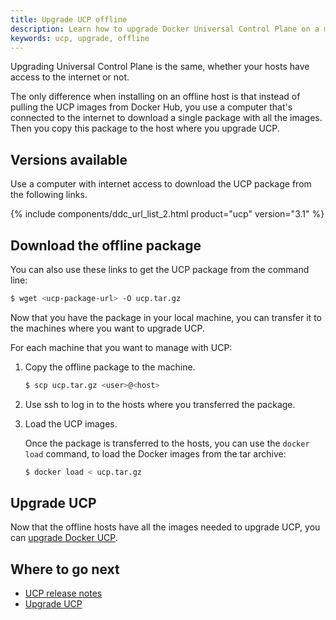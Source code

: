 ```yaml
---
title: Upgrade UCP offline
description: Learn how to upgrade Docker Universal Control Plane on a machine with no internet access.
keywords: ucp, upgrade, offline
---
```


Upgrading Universal Control Plane is the same, whether your hosts have access to
the internet or not.

The only difference when installing on an offline host is that instead of
pulling the UCP images from Docker Hub, you use a computer that's connected
to the internet to download a single package with all the images. Then you
copy this package to the host where you upgrade UCP.

## Versions available

Use a computer with internet access to download the UCP package from the
following links.

{% include components/ddc_url_list_2.html product="ucp" version="3.1" %}

## Download the offline package

You can also use these links to get the UCP package from the command
line:

```bash
$ wget <ucp-package-url> -O ucp.tar.gz
```

Now that you have the package in your local machine, you can transfer it to
the machines where you want to upgrade UCP.

For each machine that you want to manage with UCP:

1.  Copy the offline package to the machine.

    ```bash
    $ scp ucp.tar.gz <user>@<host>
    ```

2.  Use ssh to log in to the hosts where you transferred the package.

3.  Load the UCP images.

    Once the package is transferred to the hosts, you can use the
    `docker load` command, to load the Docker images from the tar archive:

    ```bash
    $ docker load < ucp.tar.gz
    ```

## Upgrade UCP

Now that the offline hosts have all the images needed to upgrade UCP,
you can [upgrade Docker UCP](upgrade.md).

## Where to go next

- [UCP release notes](../../release-notes.md)
- [Upgrade UCP](upgrade.md)
